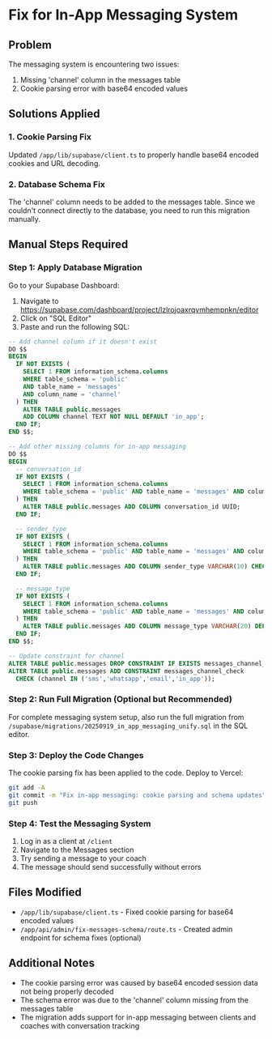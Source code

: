 # Fix for In-App Messaging System

## Problem
The messaging system is encountering two issues:
1. Missing 'channel' column in the messages table
2. Cookie parsing error with base64 encoded values

## Solutions Applied

### 1. Cookie Parsing Fix
Updated `/app/lib/supabase/client.ts` to properly handle base64 encoded cookies and URL decoding.

### 2. Database Schema Fix
The 'channel' column needs to be added to the messages table. Since we couldn't connect directly to the database, you need to run this migration manually.

## Manual Steps Required

### Step 1: Apply Database Migration
Go to your Supabase Dashboard:
1. Navigate to https://supabase.com/dashboard/project/lzlrojoaxrqvmhempnkn/editor
2. Click on "SQL Editor"
3. Paste and run the following SQL:

```sql
-- Add channel column if it doesn't exist
DO $$
BEGIN
  IF NOT EXISTS (
    SELECT 1 FROM information_schema.columns 
    WHERE table_schema = 'public' 
    AND table_name = 'messages' 
    AND column_name = 'channel'
  ) THEN
    ALTER TABLE public.messages 
    ADD COLUMN channel TEXT NOT NULL DEFAULT 'in_app';
  END IF;
END $$;

-- Add other missing columns for in-app messaging
DO $$
BEGIN
  -- conversation_id
  IF NOT EXISTS (
    SELECT 1 FROM information_schema.columns 
    WHERE table_schema = 'public' AND table_name = 'messages' AND column_name = 'conversation_id'
  ) THEN
    ALTER TABLE public.messages ADD COLUMN conversation_id UUID;
  END IF;

  -- sender_type
  IF NOT EXISTS (
    SELECT 1 FROM information_schema.columns 
    WHERE table_schema = 'public' AND table_name = 'messages' AND column_name = 'sender_type'
  ) THEN
    ALTER TABLE public.messages ADD COLUMN sender_type VARCHAR(10) CHECK (sender_type IN ('coach','client'));
  END IF;

  -- message_type
  IF NOT EXISTS (
    SELECT 1 FROM information_schema.columns 
    WHERE table_schema = 'public' AND table_name = 'messages' AND column_name = 'message_type'
  ) THEN
    ALTER TABLE public.messages ADD COLUMN message_type VARCHAR(20) DEFAULT 'text' CHECK (message_type IN ('text','image','file','system'));
  END IF;
END $$;

-- Update constraint for channel
ALTER TABLE public.messages DROP CONSTRAINT IF EXISTS messages_channel_check;
ALTER TABLE public.messages ADD CONSTRAINT messages_channel_check
  CHECK (channel IN ('sms','whatsapp','email','in_app'));
```

### Step 2: Run Full Migration (Optional but Recommended)
For complete messaging system setup, also run the full migration from `/supabase/migrations/20250919_in_app_messaging_unify.sql` in the SQL editor.

### Step 3: Deploy the Code Changes
The cookie parsing fix has been applied to the code. Deploy to Vercel:

```bash
git add -A
git commit -m "Fix in-app messaging: cookie parsing and schema updates"
git push
```

### Step 4: Test the Messaging System
1. Log in as a client at `/client`
2. Navigate to the Messages section
3. Try sending a message to your coach
4. The message should send successfully without errors

## Files Modified
- `/app/lib/supabase/client.ts` - Fixed cookie parsing for base64 encoded values
- `/app/api/admin/fix-messages-schema/route.ts` - Created admin endpoint for schema fixes (optional)

## Additional Notes
- The cookie parsing error was caused by base64 encoded session data not being properly decoded
- The schema error was due to the 'channel' column missing from the messages table
- The migration adds support for in-app messaging between clients and coaches with conversation tracking